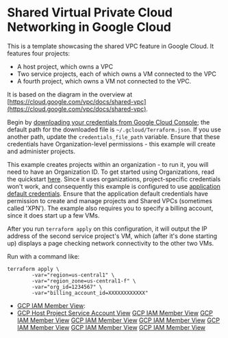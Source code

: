 # Shared Virtual Private Cloud Networking in Google Cloud

This is a template showcasing the shared VPC feature in Google Cloud.  It features
four projects:
- A host project, which owns a VPC
- Two service projects, each of which owns a VM connected to the VPC
- A fourth project, which owns a VM not connected to the VPC.

It is based on the diagram in the overview at [https://cloud.google.com/vpc/docs/shared-vpc](https://cloud.google.com/vpc/docs/shared-vpc).

Begin by [downloading your credentials from Google Cloud Console](https://www.terraform.io/docs/providers/google/#credentials); the default path for the downloaded file is `~/.gcloud/Terraform.json`.  If you use another path, update the `credentials_file_path` variable.  Ensure that these credentials have Organization-level permissions - this example will create and administer projects.

This example creates projects within an organization - to run it, you will need to have an Organization ID.  To get started using Organizations, read the quickstart [here](https://cloud.google.com/resource-manager/docs/quickstart-organizations).  Since it uses organizations, project-specific credentials won't work, and consequently this example is configured to use [application default credentials](https://developers.google.com/identity/protocols/application-default-credentials).  Ensure that the application default credentials have permission to create and manage projects and Shared VPCs (sometimes called 'XPN').  The example also requires you to specify a billing account, since it does start up a few VMs.

After you run `terraform apply` on this configuration, it will output the IP address of the second service project's VM, which (after it's done starting up) displays a page checking network connectivity to the other two VMs.

Run with a command like:
```
terraform apply \
        -var="region=us-central1" \
        -var="region_zone=us-central1-f" \
        -var="org_id=1234567" \
        -var="billing_account_id=XXXXXXXXXXXX"
```
* [GCP IAM Member View](https://github.com/iestarks/coalfire/blob/main/screenshots/Snip20201018_10.png):
* [GCP Host Project Service Account View](https://github.com/iestarks/coalfire/blob/main/screenshots/Snip20201018_11.png)
[GCP IAM Member View](https://github.com/iestarks/coalfire/blob/main/screenshots/Snip20201018_10.png)
[GCP IAM Member View](https://github.com/iestarks/coalfire/blob/main/screenshots/Snip20201018_10.png)
[GCP IAM Member View](https://github.com/iestarks/coalfire/blob/main/screenshots/Snip20201018_10.png)
[GCP IAM Member View](https://github.com/iestarks/coalfire/blob/main/screenshots/Snip20201018_10.png)
[GCP IAM Member View](https://github.com/iestarks/coalfire/blob/main/screenshots/Snip20201018_10.png)
[GCP IAM Member View](https://github.com/iestarks/coalfire/blob/main/screenshots/Snip20201018_10.png)
[GCP IAM Member View](https://github.com/iestarks/coalfire/blob/main/screenshots/Snip20201018_10.png)
